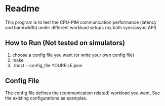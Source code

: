 # Readme

This program is to test the CPU-PIM communication performance (latency and bandwidth) under different workload setups (by both sync/async API).

## How to Run (Not tested on simulators)

1. choose a config file you want (or write your own config file)
2. make
3. ./host --config_file YOURFILE.json

## Config File

The config file defines the (communication related) workload you want.
See the existing configurations as examples.
